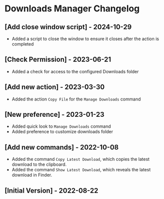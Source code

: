 # Downloads Manager Changelog

## [Add close window script] - 2024-10-29

- Added a script to close the window to ensure it closes after the action is completed

## [Check Permission] - 2023-06-21

- Added a check for access to the configured Downloads folder

## [Add new action] - 2023-03-30

- Added the action `Copy File` for the `Manage Downloads` command

## [New preference] - 2023-01-23

- Added quick look to `Manage Downloads` command
- Added preference to customize downloads folder

## [Add new commands] - 2022-10-08

- Added the command `Copy Latest Download`, which copies the latest download to the clipboard.
- Added the command `Show Latest Download`, which reveals the latest download in Finder.

## [Initial Version] - 2022-08-22
